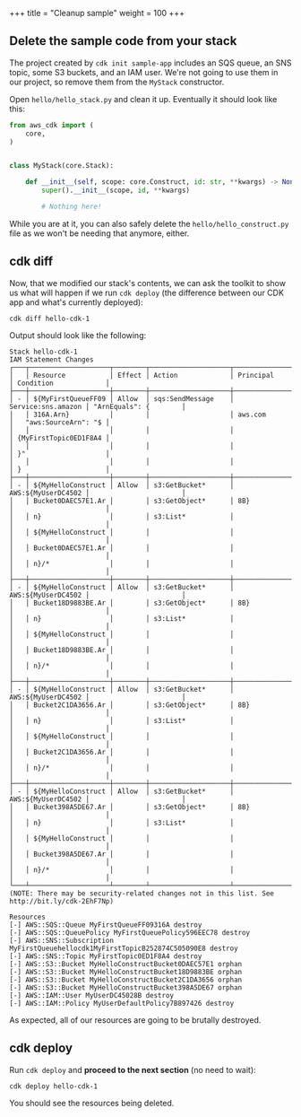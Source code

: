 +++
title = "Cleanup sample"
weight = 100
+++

## Delete the sample code from your stack

The project created by `cdk init sample-app` includes an SQS queue, an SNS
topic, some S3 buckets, and an IAM user. We're not going to use them in our
project, so remove them from the `MyStack` constructor.

Open `hello/hello_stack.py` and clean it up. Eventually it should look like
this:

```python
from aws_cdk import (
    core,
)


class MyStack(core.Stack):

    def __init__(self, scope: core.Construct, id: str, **kwargs) -> None:
        super().__init__(scope, id, **kwargs)

        # Nothing here!
```

While you are at it, you can also safely delete the `hello/hello_construct.py`
file as we won't be needing that anymore, either.

## cdk diff

Now, that we modified our stack's contents, we can ask the toolkit to show us
what will happen if we run `cdk deploy` (the difference between our CDK app and
what's currently deployed):

```
cdk diff hello-cdk-1
```

Output should look like the following:

```
Stack hello-cdk-1
IAM Statement Changes
┌───┬────────────────────┬────────┬────────────────────┬────────────────────┬───────────────────────┐
│   │ Resource           │ Effect │ Action             │ Principal          │ Condition             │
├───┼────────────────────┼────────┼────────────────────┼────────────────────┼───────────────────────┤
│ - │ ${MyFirstQueueFF09 │ Allow  │ sqs:SendMessage    │ Service:sns.amazon │ "ArnEquals": {        │
│   │ 316A.Arn}          │        │                    │ aws.com            │   "aws:SourceArn": "$ │
│   │                    │        │                    │                    │ {MyFirstTopic0ED1F8A4 │
│   │                    │        │                    │                    │ }"                    │
│   │                    │        │                    │                    │ }                     │
├───┼────────────────────┼────────┼────────────────────┼────────────────────┼───────────────────────┤
│ - │ ${MyHelloConstruct │ Allow  │ s3:GetBucket*      │ AWS:${MyUserDC4502 │                       │
│   │ Bucket0DAEC57E1.Ar │        │ s3:GetObject*      │ 8B}                │                       │
│   │ n}                 │        │ s3:List*           │                    │                       │
│   │ ${MyHelloConstruct │        │                    │                    │                       │
│   │ Bucket0DAEC57E1.Ar │        │                    │                    │                       │
│   │ n}/*               │        │                    │                    │                       │
├───┼────────────────────┼────────┼────────────────────┼────────────────────┼───────────────────────┤
│ - │ ${MyHelloConstruct │ Allow  │ s3:GetBucket*      │ AWS:${MyUserDC4502 │                       │
│   │ Bucket18D9883BE.Ar │        │ s3:GetObject*      │ 8B}                │                       │
│   │ n}                 │        │ s3:List*           │                    │                       │
│   │ ${MyHelloConstruct │        │                    │                    │                       │
│   │ Bucket18D9883BE.Ar │        │                    │                    │                       │
│   │ n}/*               │        │                    │                    │                       │
├───┼────────────────────┼────────┼────────────────────┼────────────────────┼───────────────────────┤
│ - │ ${MyHelloConstruct │ Allow  │ s3:GetBucket*      │ AWS:${MyUserDC4502 │                       │
│   │ Bucket2C1DA3656.Ar │        │ s3:GetObject*      │ 8B}                │                       │
│   │ n}                 │        │ s3:List*           │                    │                       │
│   │ ${MyHelloConstruct │        │                    │                    │                       │
│   │ Bucket2C1DA3656.Ar │        │                    │                    │                       │
│   │ n}/*               │        │                    │                    │                       │
├───┼────────────────────┼────────┼────────────────────┼────────────────────┼───────────────────────┤
│ - │ ${MyHelloConstruct │ Allow  │ s3:GetBucket*      │ AWS:${MyUserDC4502 │                       │
│   │ Bucket398A5DE67.Ar │        │ s3:GetObject*      │ 8B}                │                       │
│   │ n}                 │        │ s3:List*           │                    │                       │
│   │ ${MyHelloConstruct │        │                    │                    │                       │
│   │ Bucket398A5DE67.Ar │        │                    │                    │                       │
│   │ n}/*               │        │                    │                    │                       │
└───┴────────────────────┴────────┴────────────────────┴────────────────────┴───────────────────────┘
(NOTE: There may be security-related changes not in this list. See http://bit.ly/cdk-2EhF7Np)

Resources
[-] AWS::SQS::Queue MyFirstQueueFF09316A destroy
[-] AWS::SQS::QueuePolicy MyFirstQueuePolicy596EEC78 destroy
[-] AWS::SNS::Subscription MyFirstQueuehellocdk1MyFirstTopicB252874C505090E8 destroy
[-] AWS::SNS::Topic MyFirstTopic0ED1F8A4 destroy
[-] AWS::S3::Bucket MyHelloConstructBucket0DAEC57E1 orphan
[-] AWS::S3::Bucket MyHelloConstructBucket18D9883BE orphan
[-] AWS::S3::Bucket MyHelloConstructBucket2C1DA3656 orphan
[-] AWS::S3::Bucket MyHelloConstructBucket398A5DE67 orphan
[-] AWS::IAM::User MyUserDC45028B destroy
[-] AWS::IAM::Policy MyUserDefaultPolicy7B897426 destroy
```

As expected, all of our resources are going to be brutally destroyed.

## cdk deploy

Run `cdk deploy` and __proceed to the next section__ (no need to wait):

```
cdk deploy hello-cdk-1
```

You should see the resources being deleted.
